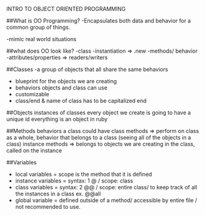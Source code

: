 INTRO TO OBJECT ORIENTED PROGRAMMING 

##What is OO Programming?
 -Encapsulates both data and behavior for a common group of things. 

 -mimic real world situations 


##what does OO look like? 
-class
-instantiation  => .new
-methods/ behavior 
-attributes/properties => readers/writers

##Classes 
-a group of objects that all share the same behaviors 
- blueprint for the objects we are creating
- behaviors objects and class can use 
- customizable 
- class/end & name of class has to be capitalized 
end

##Objects 
instances of classes 
every object we create is going to have a unique id 
everything is an object in ruby 

##Methods
behaviors a class could have 
class methods => perform on class as a whole, behavior that belongs to a class (seeing all of the objects in a class) 
instance methods => belongs to objects we are creating in the class, called on the instance 


##Variables 
- local variables = scope is the method that it is defined 
- instance variables = syntax: 1 @ / scope: class 
- class variables = syntax: 2 @@ / scope: entire class/ to keep track of all the instances in a class ex. @@all
- global variable = defined outside of a method/ accessible by entire file / not recommended to use. 

